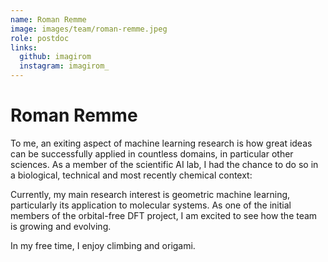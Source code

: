```yaml
---
name: Roman Remme
image: images/team/roman-remme.jpeg
role: postdoc
links:
  github: imagirom
  instagram: imagirom_
---
```


# Roman Remme

To me, an exiting aspect of machine learning research is how great ideas can be successfully applied in countless domains, 
in particular other sciences.
As a member of the scientific AI lab, I had the chance to do so in a biological, technical and most recently chemical context:

Currently, my main research interest is geometric machine learning, particularly its application to molecular systems.
As one of the initial members of the orbital-free DFT project, I am excited to see how the team is growing and evolving.

In my free time, I enjoy climbing and origami.
